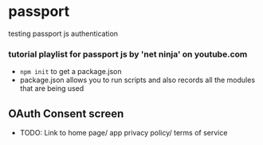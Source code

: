 # passport
testing passport js authentication
### tutorial playlist for passport js by 'net ninja' on youtube.com
- `npm init` to get a package.json
- package.json allows you to run scripts and also records all the modules that are being used

## OAuth Consent screen
- TODO: Link to home page/ app privacy policy/ terms of service

